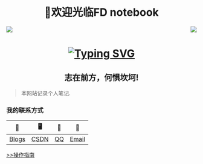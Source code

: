 <!--
 * @Description:
 * @Version: 2.0
 * @Autor: FloatingDream
 * @Date: 2023-03-28 23:39:03
 * @LastEditors: FloatingDream
 * @LastEditTime: 2023-06-20 23:02:33
-->

<h1 style="text-align: center; font-weight: bold;">🎉欢迎光临FD notebook</h1>

<p>
  <a href="https://count.FloatingDream1001.com/"><img src="https://count.getloli.com/get/@:FloatingDream1001"></a>
  <img src="https://weather-icon.journeyad.repl.co/@Shenyang?v=1" align="right">
</p>

<h1 align="center" >
	<a href="https://git.io/typing-svg"><img src="https://readme-typing-svg.demolab.com?font=Fira+Code&weight=500&size=40&duration=5002&pause=1000&color=7EE1A5&center=true&vCenter=true&multiline=false&width=735&height=62&lines=Hi%F0%9F%91%8B+%2CI+am+Floating+Dream+;%E4%B8%80%E4%B8%AA%E5%9C%A8%E6%A0%A1%E5%A5%8B%E5%8F%91%E5%90%91%E4%B8%8A%E7%9A%84%E5%A4%A7%E5%AD%A6%E7%94%9F!" alt="Typing SVG" /></a>
</h1>

<h2 align="center">志在前方，何惧坎坷!</h2>

>本网站记录个人笔记.

### 我的联系方式

| :pencil:                           | 🖥️                                                  | 🐧                                         | 💌                                                                                                                                   |
| ---------------------------------- | --------------------------------------------------- | ------------------------------------------ | ------------------------------------------------------------------------------------------------------------------------------------ |
| [Blogs](https://www.yangyuezz.top) | [CSDN](https://blog.csdn.net/m0_54228816?type=blog) | [QQ](https://www.yangyuezz.top/img/QQ.jpg) | [Email](https://mail.google.com/mail/u/0/#inbox?compose=CllgCKCHTrHzhRQxfVQlsLNVNjLKsjkSglwfmmzWmlXzvVgwQtgRrjMpVfMjBghJQRwvcjxXbQq) |

[>>操作指南](guide)
